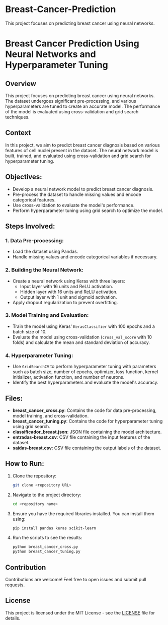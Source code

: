 # Breast-Cancer-Prediction
This project focuses on predicting breast cancer using neural networks.
# Breast Cancer Prediction Using Neural Networks and Hyperparameter Tuning

## Overview
This project focuses on predicting breast cancer using neural networks. The dataset undergoes significant pre-processing, and various hyperparameters are tuned to create an accurate model. The performance of the model is evaluated using cross-validation and grid search techniques.

## Context
In this project, we aim to predict breast cancer diagnosis based on various features of cell nuclei present in the dataset. The neural network model is built, trained, and evaluated using cross-validation and grid search for hyperparameter tuning.

## Objectives:
- Develop a neural network model to predict breast cancer diagnosis.
- Pre-process the dataset to handle missing values and encode categorical features.
- Use cross-validation to evaluate the model's performance.
- Perform hyperparameter tuning using grid search to optimize the model.

## Steps Involved:

### 1. Data Pre-processing:
- Load the dataset using Pandas.
- Handle missing values and encode categorical variables if necessary.

### 2. Building the Neural Network:
- Create a neural network using Keras with three layers:
  - Input layer with 16 units and ReLU activation.
  - Hidden layer with 16 units and ReLU activation.
  - Output layer with 1 unit and sigmoid activation.
- Apply dropout regularization to prevent overfitting.

### 3. Model Training and Evaluation:
- Train the model using Keras' `KerasClassifier` with 100 epochs and a batch size of 10.
- Evaluate the model using cross-validation (`cross_val_score` with 10 folds) and calculate the mean and standard deviation of accuracy.

### 4. Hyperparameter Tuning:
- Use `GridSearchCV` to perform hyperparameter tuning with parameters such as batch size, number of epochs, optimizer, loss function, kernel initializer, activation function, and number of neurons.
- Identify the best hyperparameters and evaluate the model's accuracy.

## Files:

- **breast_cancer_cross.py**: Contains the code for data pre-processing, model training, and cross-validation.
- **breast_cancer_tuning.py**: Contains the code for hyperparameter tuning using grid search.
- **classificador_breast.json**: JSON file containing the model architecture.
- **entradas-breast.csv**: CSV file containing the input features of the dataset.
- **saidas-breast.csv**: CSV file containing the output labels of the dataset.

## How to Run:
1. Clone the repository:
    ```sh
    git clone <repository URL>
    ```

2. Navigate to the project directory:
    ```sh
    cd <repository name>
    ```

3. Ensure you have the required libraries installed. You can install them using:
    ```sh
    pip install pandas keras scikit-learn
    ```

4. Run the scripts to see the results:
    ```sh
    python breast_cancer_cross.py
    python breast_cancer_tuning.py
    ```

## Contribution
Contributions are welcome! Feel free to open issues and submit pull requests.

## License
This project is licensed under the MIT License - see the [LICENSE](LICENSE) file for details.
